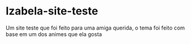 # Izabela-site-teste
Um site teste que foi feito para uma amiga querida, o tema foi feito com base em um dos animes que ela gosta

